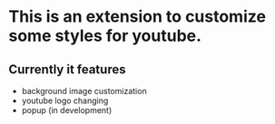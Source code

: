 # This is an extension to customize some styles for youtube.

## Currently it features 
- background image customization
- youtube logo changing
- popup (in development)
